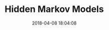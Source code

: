 ---
layout:       post  
title:        Hidden Markov Models  
date:         2018-04-08 18:04:08  
summary:      Hidden Markov Models - Bayesian philosophy to learn from sequences 
categories:   
cover-image:  /images/post_5/thumbnail.png
highlighted: true
---